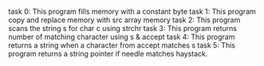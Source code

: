 task 0: This program fills memory with a constant byte
task 1: This program copy and replace memory with src array memory
task 2: This program scans the string s for char c using strchr
task 3: This program returns number of matching character using s & accept
task 4: This program returns a string when a character from accept matches s
task 5: This program returns a string pointer if needle matches haystack.
